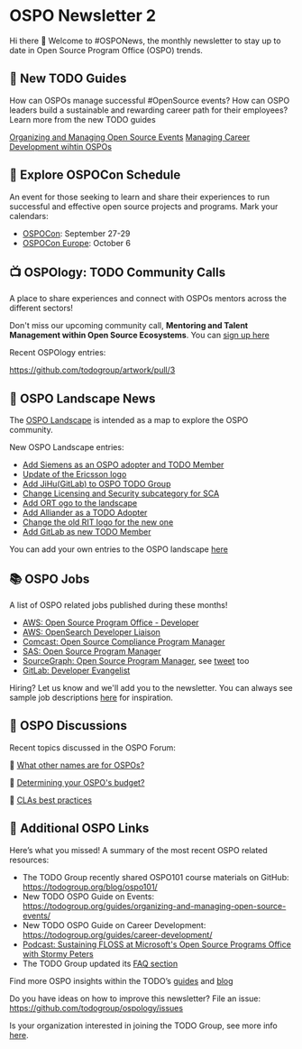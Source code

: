 # OSPO Newsletter 2

Hi there 👋 Welcome to #OSPONews, the monthly newsletter to stay up to date in Open Source Program Office (OSPO) trends.

## 📖 New TODO Guides

How can OSPOs manage successful #OpenSource events? How can OSPO leaders build a sustainable and rewarding career path for their employees?  Learn more from the new TODO guides

[Organizing and Managing Open Source Events](https://todogroup.org/guides/organizing-and-managing-open-source-events/)
[Managing Career Development wihtin OSPOs](https://todogroup.org/guides/career-development/)

## 🚀 Explore OSPOCon Schedule

An event for those seeking to learn and share their experiences to run successful and effective open source projects and programs. Mark your calendars: 

* [OSPOCon](https://events.linuxfoundation.org/ospocon/): September 27-29
* [OSPOCon Europe](https://events.linuxfoundation.org/ospocon-europe/program/schedule/): October 6


## 📺 OSPOlogy: TODO Community Calls

A place to share experiences and connect with OSPOs mentors across the different sectors! 

Don't miss our upcoming community call, **Mentoring and Talent Management within Open Source Ecosystems**. You can [sign up here](https://community.linuxfoundation.org/events/details/lfhq-todo-group-presents-ospology-mentoring-talent-management-within-open-source-ecosystems/)

Recent OSPOlogy entries:

https://github.com/todogroup/artwork/pull/3

## 🌄 OSPO Landscape News

The [OSPO Landscape](https://l.todogroup.org) is intended as a map to explore the OSPO community.

New OSPO Landscape entries:

* [Add Siemens as an OSPO adopter and TODO Member](https://github.com/todogroup/ospolandscape/pull/79)
* [Update of the Ericsson logo](https://github.com/todogroup/ospolandscape/pull/78)
* [Add JiHu(GitLab) to OSPO TODO Group](https://github.com/todogroup/ospolandscape/pull/77)
* [Change Licensing and Security subcategory for SCA](https://github.com/todogroup/ospolandscape/pull/75)
* [Add ORT ogo to the landscape](https://github.com/todogroup/ospolandscape/pull/74)
* [Add Alliander as a TODO Adopter](https://github.com/todogroup/ospolandscape/pull/71)
* [Change the old RIT logo for the new one](https://github.com/todogroup/ospolandscape/pull/70)
* [Add GitLab as new TODO Member](https://github.com/todogroup/ospolandscape/pull/69)

You can add your own entries to the OSPO landscape [here](https://github.com/todogroup/ospolandscape#new-entries)

## 📚 OSPO Jobs

A list of OSPO related jobs published during these months!

* [AWS: Open Source Program Office - Developer](https://www.amazon.jobs/en/jobs/1602425/software-development-engineer)
* [AWS: OpenSearch Developer Liaison](http://amazon.jobs/en/jobs/1574136)
* [Comcast: Open Source Compliance Program Manager](https://twitter.com/BrittanyIstenes/status/1423336288577540106)
* [SAS: Open Source Program Manager](https://www.linkedin.com/jobs/view/2646768711/)
* [SourceGraph: Open Source Program Manager](https://boards.greenhouse.io/sourcegraph91/jobs/4070028004), see [tweet](https://twitter.com/samson_goddy/status/1419728902835081218?s=11) too
* [GitLab: Developer Evangelist](https://boards.greenhouse.io/gitlab/jobs/5372369002)

Hiring? Let us know and we'll add you to the newsletter. You can always see sample job descriptions [here](https://github.com/todogroup/job-descriptions) for inspiration.

## 🙋 OSPO Discussions

Recent topics discussed in the OSPO Forum:

💬 [What other names are for OSPOs?](https://github.com/todogroup/ospology/discussions/16)

💬 [Determining your OSPO's budget?](https://github.com/todogroup/ospology/discussions/16)

💬 [CLAs best practices](https://github.com/todogroup/ospology/discussions/16)


## 👀 Additional OSPO Links 

Here’s what you missed! A summary of the most recent OSPO related resources:

* The TODO Group recently shared OSPO101 course materials on GitHub: https://todogroup.org/blog/ospo101/
* New TODO OSPO Guide on Events: https://todogroup.org/guides/organizing-and-managing-open-source-events/
* New TODO OSPO Guide on Career Development: https://todogroup.org/guides/career-development/
* [Podcast: Sustaining FLOSS at Microsoft's Open Source Programs Office with Stormy Peters](https://podcast.sustainoss.org/78)
* The TODO Group updated its [FAQ section](https://todogroup.org/faq/)

Find more OSPO insights within the TODO’s [guides](https://todogroup.org/guides/) and [blog](https://todogroup.org/blog/)

Do you have ideas on how to improve this newsletter? File an issue: https://github.com/todogroup/ospology/issues

Is your organization interested in joining the TODO Group, see more info [here](https://todogroup.org/join/).
